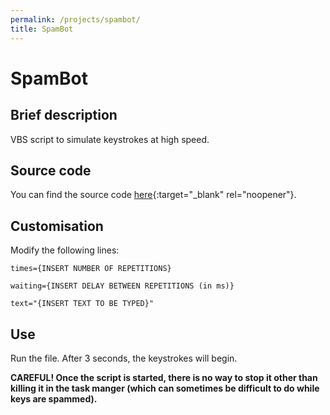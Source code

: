 ```yaml
---
permalink: /projects/spambot/
title: SpamBot
---
```

# SpamBot
## Brief description
VBS script to simulate keystrokes at high speed.
## Source code
You can find the source code [here](https://github.com/petar-vitorac/petar-vitorac.github.io/blob/master/download/SpamBot.vbs){:target="_blank" rel="noopener"}.
## Customisation
Modify the following lines:
```vbs
times={INSERT NUMBER OF REPETITIONS}
```

```vbs
waiting={INSERT DELAY BETWEEN REPETITIONS (in ms)}
```

```vbs
text="{INSERT TEXT TO BE TYPED}"
```
## Use
Run the file. After 3 seconds, the keystrokes will begin.

**CAREFUL! Once the script is started, there is no way to stop it other than killing it in the task manger (which can sometimes be difficult to do while keys are spammed).**
